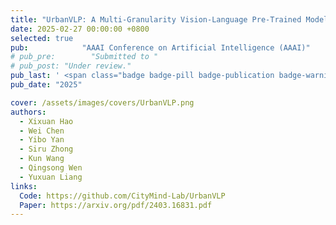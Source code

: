 ```yaml
---
title: "UrbanVLP: A Multi-Granularity Vision-Language Pre-Trained Model for Urban Indicator Prediction"
date: 2025-02-27 00:00:00 +0800
selected: true
pub:            "AAAI Conference on Artificial Intelligence (AAAI)"
# pub_pre:        "Submitted to "
# pub_post: "Under review."
pub_last: ' <span class="badge badge-pill badge-publication badge-warning">Poster</span>'
pub_date: "2025"

cover: /assets/images/covers/UrbanVLP.png
authors:
  - Xixuan Hao
  - Wei Chen
  - Yibo Yan
  - Siru Zhong
  - Kun Wang
  - Qingsong Wen
  - Yuxuan Liang
links:
  Code: https://github.com/CityMind-Lab/UrbanVLP
  Paper: https://arxiv.org/pdf/2403.16831.pdf
---
```

